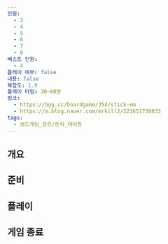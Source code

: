 ```yaml
---
인원:
  - 3
  - 4
  - 5
  - 6
  - 7
  - 8
베스트 인원:
  - 4
플레이 여부: false
내용: false
복잡도: 1.9
플레이 타임: 30~60분
링크:
  - https://bgg.cc/boardgame/354/stick-em
  - https://m.blog.naver.com/mrkill2/221651736833
tags:
  - 보드게임_장르/트릭_테이킹
---
```

## 개요
## 준비
## 플레이
## 게임 종료